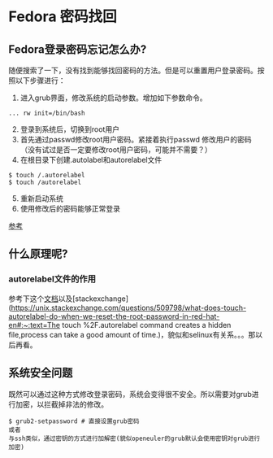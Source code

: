 # Fedora 密码找回

## Fedora登录密码忘记怎么办?

随便搜索了一下，没有找到能够找回密码的方法。但是可以重置用户登录密码。按照以下步骤进行：

1. 进入grub界面，修改系统的启动参数。增加如下参数命令。

```
... rw init=/bin/bash
```

2. 登录到系统后，切换到root用户
3. 首先通过passwd修改root用户密码。紧接着执行passwd <user>修改<user>用户的密码 （没有试过是否一定要修改root用户密码，可能并不需要？）
4. 在根目录下创建.autolabel和autorelabel文件

```
$ touch /.autorelabel
$ touch /autorelabel
```

5. 重新启动系统
6. 使用修改后的密码能够正常登录

[参考](https://jingyan.baidu.com/article/54b6b9c0bd88ca2d583b47c7.html)

## 什么原理呢?

### autorelabel文件的作用

参考下这个[文档](https://www.cnblogs.com/songhaixing/p/13650755.html)以及[stackexchange](https://unix.stackexchange.com/questions/509798/what-does-touch-autorelabel-do-when-we-reset-the-root-password-in-red-hat-en#:~:text=The touch %2F.autorelabel command creates a hidden file,process can take a good amount of time.)，貌似和selinux有关系。。。那以后再看。

## 系统安全问题

既然可以通过这种方式修改登录密码，系统会变得很不安全。所以需要对grub进行加密，以拦截掉非法的修改。

```
$ grub2-setpassword # 直接设置grub密码
或者
与ssh类似，通过密钥的方式进行加解密(貌似openeuler的grub默认会使用密钥对grub进行加密)
```



